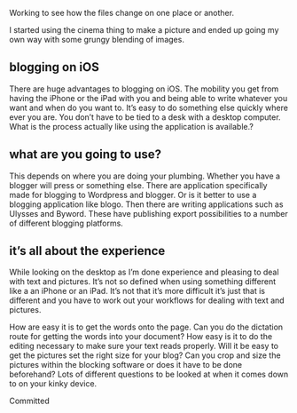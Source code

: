 Working to see how the files change on one place or another.

I started using the cinema thing to make a picture and ended up going my own way with some grungy blending of images.

## blogging on iOS

There are huge advantages to blogging on iOS. The mobility you get from having the iPhone or the iPad with you and being able to write whatever you want and when do you want to. It’s easy to do something else quickly where ever you are. You don’t have to be tied to a desk with a desktop computer. What is the process actually like using the application is available.?

## what are you going to use?

This depends on where you are doing your plumbing. Whether you have a blogger will press or something else. There are application specifically made for blogging to Wordpress and blogger. Or is it better to use a blogging application like blogo. Then there are writing applications such as Ulysses and Byword. These have publishing export possibilities to a number of different blogging platforms.

## it’s all about the experience

While looking on the desktop as I’m done experience and pleasing to deal with text and pictures. It’s not so defined when using something different like a an iPhone or an iPad. It’s not that it’s more difficult it’s just that is different and you have to work out your workflows for dealing with text and pictures.

How are easy it is to get the words onto the page. Can you do the dictation route for getting the words into your document? How easy is it to do the editing necessary to make sure your text reads properly. Will it be easy to get the pictures set the right size for your blog? Can you crop and size the pictures within the blocking software or does it have to be done beforehand? Lots of different questions to be looked at when it comes down to on your kinky device.

Committed 